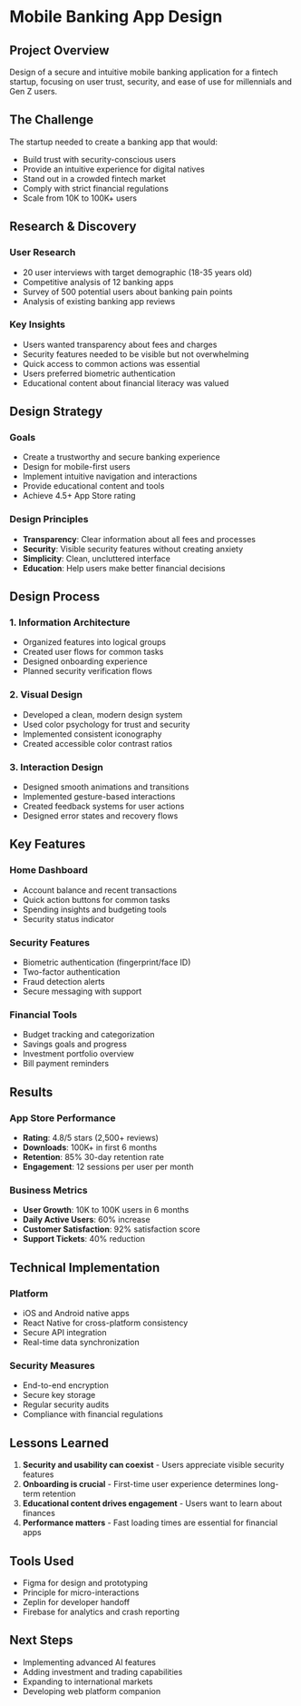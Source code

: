 # Mobile Banking App Design

## Project Overview

Design of a secure and intuitive mobile banking application for a fintech startup, focusing on user trust, security, and ease of use for millennials and Gen Z users.

## The Challenge

The startup needed to create a banking app that would:
- Build trust with security-conscious users
- Provide an intuitive experience for digital natives
- Stand out in a crowded fintech market
- Comply with strict financial regulations
- Scale from 10K to 100K+ users

## Research & Discovery

### User Research
- 20 user interviews with target demographic (18-35 years old)
- Competitive analysis of 12 banking apps
- Survey of 500 potential users about banking pain points
- Analysis of existing banking app reviews

### Key Insights
- Users wanted transparency about fees and charges
- Security features needed to be visible but not overwhelming
- Quick access to common actions was essential
- Users preferred biometric authentication
- Educational content about financial literacy was valued

## Design Strategy

### Goals
- Create a trustworthy and secure banking experience
- Design for mobile-first users
- Implement intuitive navigation and interactions
- Provide educational content and tools
- Achieve 4.5+ App Store rating

### Design Principles
- **Transparency**: Clear information about all fees and processes
- **Security**: Visible security features without creating anxiety
- **Simplicity**: Clean, uncluttered interface
- **Education**: Help users make better financial decisions

## Design Process

### 1. Information Architecture
- Organized features into logical groups
- Created user flows for common tasks
- Designed onboarding experience
- Planned security verification flows

### 2. Visual Design
- Developed a clean, modern design system
- Used color psychology for trust and security
- Implemented consistent iconography
- Created accessible color contrast ratios

### 3. Interaction Design
- Designed smooth animations and transitions
- Implemented gesture-based interactions
- Created feedback systems for user actions
- Designed error states and recovery flows

## Key Features

### Home Dashboard
- Account balance and recent transactions
- Quick action buttons for common tasks
- Spending insights and budgeting tools
- Security status indicator

### Security Features
- Biometric authentication (fingerprint/face ID)
- Two-factor authentication
- Fraud detection alerts
- Secure messaging with support

### Financial Tools
- Budget tracking and categorization
- Savings goals and progress
- Investment portfolio overview
- Bill payment reminders

## Results

### App Store Performance
- **Rating**: 4.8/5 stars (2,500+ reviews)
- **Downloads**: 100K+ in first 6 months
- **Retention**: 85% 30-day retention rate
- **Engagement**: 12 sessions per user per month

### Business Metrics
- **User Growth**: 10K to 100K users in 6 months
- **Daily Active Users**: 60% increase
- **Customer Satisfaction**: 92% satisfaction score
- **Support Tickets**: 40% reduction

## Technical Implementation

### Platform
- iOS and Android native apps
- React Native for cross-platform consistency
- Secure API integration
- Real-time data synchronization

### Security Measures
- End-to-end encryption
- Secure key storage
- Regular security audits
- Compliance with financial regulations

## Lessons Learned

1. **Security and usability can coexist** - Users appreciate visible security features
2. **Onboarding is crucial** - First-time user experience determines long-term retention
3. **Educational content drives engagement** - Users want to learn about finances
4. **Performance matters** - Fast loading times are essential for financial apps

## Tools Used
- Figma for design and prototyping
- Principle for micro-interactions
- Zeplin for developer handoff
- Firebase for analytics and crash reporting

## Next Steps
- Implementing advanced AI features
- Adding investment and trading capabilities
- Expanding to international markets
- Developing web platform companion 